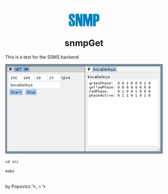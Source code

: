<h1 align="center">
  <img src="public/SNMP-Logo.png" width="100">
    <br>
    snmpGet
</h1>
<p>This is a test for the SSMS backend</p>

  <img src="public/print.png" width="520">

</h1>

```
cd src
```
```
make
```

 <br>
 by Popovicz. ͡•_ゝ ͡•